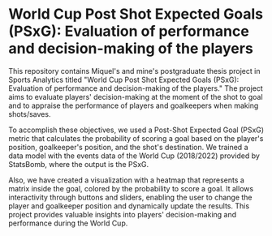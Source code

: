 # World Cup Post Shot Expected Goals (PSxG): Evaluation of performance and decision-making of the players

This repository contains Miquel's and mine's postgraduate thesis project in Sports Analytics titled "World Cup Post Shot Expected Goals (PSxG): Evaluation of performance and decision-making of the players." The project aims to evaluate players' decision-making at the moment of the shot to goal and to appraise the performance of players and goalkeepers when making shots/saves.

To accomplish these objectives, we used a Post-Shot Expected Goal (PSxG) metric that calculates the probability of scoring a goal based on the player's position, goalkeeper's position, and the shot's destination. We trained a data model with the events data of the World Cup (2018/2022) provided by StatsBomb, where the output is the PSxG.

Also, we have created a visualization with a heatmap that represents a matrix inside the goal, colored by the probability to score a goal. It allows interactivity through buttons and sliders, enabling the user to change the player and goalkeeper position and dynamically update the results. This project provides valuable insights into players' decision-making and performance during the World Cup.
